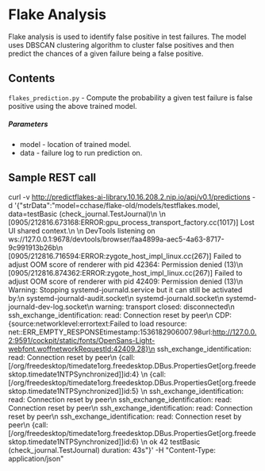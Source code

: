 # Flake Analysis

Flake analysis is used to identify false positive in test failures. The model uses DBSCAN clustering algorithm to cluster false positives and then predict the chances of a given failure being a false positive.

## Contents

`flakes_prediction.py` - Compute the probability a given test failure is false positive using the above trained model.
##### Parameters
* model - location of trained model.
* data -  failure log to run prediction on.

## Sample REST call

curl -v http://predictflakes-ai-library.10.16.208.2.nip.io/api/v0.1/predictions -d '{"strData":"model=cchase/flake-old/models/testflakes.model, data=testBasic (check_journal.TestJournal)\n
\n
[0905/212816.673168:ERROR:gpu_process_transport_factory.cc(1017)] Lost UI shared context.\n
\n
DevTools listening on ws://127.0.0.1:9678/devtools/browser/faa4899a-aec5-4a63-8717-9c991913b26b\n
[0905/212816.716594:ERROR:zygote_host_impl_linux.cc(267)] Failed to adjust OOM score of renderer with pid 42364: Permission denied (13)\n
[0905/212816.874362:ERROR:zygote_host_impl_linux.cc(267)] Failed to adjust OOM score of renderer with pid 42409: Permission denied (13)\n
Warning: Stopping systemd-journald.service but it can still be activated by:\n
  systemd-journald-audit.socket\n
  systemd-journald.socket\n
  systemd-journald-dev-log.socket\n
 warning: transport closed: disconnected\n
ssh_exchange_identification: read: Connection reset by peer\n
CDP: {source:networklevel:errortext:Failed to load resource: net::ERR_EMPTY_RESPONSEtimestamp:1536182906007.98url:http://127.0.0.2:9591/cockpit/static/fonts/OpenSans-Light-webfont.woffnetworkRequestId:42409.28}\n
ssh_exchange_identification: read: Connection reset by peer\n
{call:[/org/freedesktop/timedate1org.freedesktop.DBus.PropertiesGet[org.freedesktop.timedate1NTPSynchronized]]id:4} \n
{call:[/org/freedesktop/timedate1org.freedesktop.DBus.PropertiesGet[org.freedesktop.timedate1NTPSynchronized]]id:5} \n
ssh_exchange_identification: read: Connection reset by peer\n
ssh_exchange_identification: read: Connection reset by peer\n
ssh_exchange_identification: read: Connection reset by peer\n
ssh_exchange_identification: read: Connection reset by peer\n
{call:[/org/freedesktop/timedate1org.freedesktop.DBus.PropertiesGet[org.freedesktop.timedate1NTPSynchronized]]id:6} \n
ok 42 testBasic (check_journal.TestJournal)  duration: 43s"}' -H "Content-Type: application/json"
